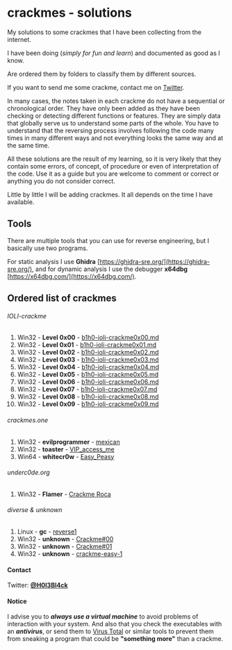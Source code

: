 # crackmes - solutions

My solutions to some crackmes that I have been collecting from the internet.

I have been doing (*simply for fun and learn*) and documented as good as I know.

Are ordered them by folders to classify them by different sources.

If you want to send me some crackme, contact me on [Twitter](#Contact).

In many cases, the notes taken in each crackme do not have a sequential or chronological order. They have only been added as they have been checking or detecting different functions or features. They are simply data that globally serve us to understand some parts of the whole. You have to understand that the reversing process involves following the code many times in many different ways and not everything looks the same way and at the same time.

All these solutions are the result of my learning, so it is very likely that they contain some errors, of concept, of procedure or even of interpretation of the code. Use it as a guide but you are welcome to comment or correct or anything you do not consider correct.

Little by little I will be adding crackmes. It all depends on the time I have available.

## Tools

There are multiple tools that you can use for reverse engineering, but I basically use two programs.

For static analysis I use **Ghidra** [https://ghidra-sre.org/](https://ghidra-sre.org/), and for dynamic analysis I use the debugger **x64dbg** [https://x64dbg.com/](https://x64dbg.com/).

## Ordered list of crackmes

###### IOLI-crackme

1.  Win32 - **Level 0x00** - [b1h0-ioli-crackme0x00.md](ioli/b1h0-ioli-crackme0x00.md)
2.  Win32 - **Level 0x01** - [b1h0-ioli-crackme0x01.md](ioli/b1h0-ioli-crackme0x01.md)
3.  Win32 - **Level 0x02** - [b1h0-ioli-crackme0x02.md](ioli/b1h0-ioli-crackme0x02.md)
4.  Win32 - **Level 0x03** - [b1h0-ioli-crackme0x03.md](ioli/b1h0-ioli-crackme0x03.md)
5.  Win32 - **Level 0x04** - [b1h0-ioli-crackme0x04.md](ioli/b1h0-ioli-crackme0x04.md)
6.  Win32 - **Level 0x05** - [b1h0-ioli-crackme0x05.md](ioli/b1h0-ioli-crackme0x05.md)
7.  Win32 - **Level 0x06** - [b1h0-ioli-crackme0x06.md](ioli/b1h0-ioli-crackme0x06.md)
8.  Win32 - **Level 0x07** - [b1h0-ioli-crackme0x07.md](ioli/b1h0-ioli-crackme0x07.md)
9.  Win32 - **Level 0x08** - [b1h0-ioli-crackme0x08.md](ioli/b1h0-ioli-crackme0x08.md)
10. Win32 - **Level 0x09** - [b1h0-ioli-crackme0x09.md](ioli/b1h0-ioli-crackme0x09.md)


###### crackmes.one

1. Win32 - **evilprogrammer** - [mexican](/crackmes.one/evilprogrammer-mexican/b1h0-evilprogrammer-mexican.md) 
2. Win32 - **toaster** - [VIP_access_me](/crackmes.one/toaster-VIP_access_me/b1h0-toaster.vip_access_me.md)
3. Win64 - **whitecr0w** - [Easy_Peasy](/crackmes.one/whitecr0w-Easy_Peasy/b1h0-whitecr0w_Easy_Peasy.md)


###### underc0de.org

1. Win32 - **Flamer** - [Crackme Roca](/UnderC0de/UnderC0de_Crackme_Roca/b1h0-Crackme_Roca.md)


###### diverse & unknown

1. Linux - **gc** - [reverse1](/diverse/gc-reverse1/gc-reverse1.md) 
2. Win32 - **unknown** - [Crackme#00](/diverse/crackme-00/b1h0-CrackMe%2300.md) 
3. Win32 - **unknown** - [Crackme#01](/diverse/crackme-01/b1h0-CrackMe%2301.md) 
4. Win32 - **unknown** - [crackme-easy-1](/diverse/crackme-easy/b1h0-crackme-easy-1.md) 


#### Contact

Twitter: [**@H0l3Bl4ck**](https://twitter.com/H0l3Bl4ck)


#### Notice

I advise you to ***always use a virtual machine*** to avoid problems of interaction with your system. And also that you check the executables with an ***antivirus***, or send them to [Virus Total](https://www.virustotal.com) or similar tools to prevent them from sneaking a program that could be **"something more"** than a crackme.
